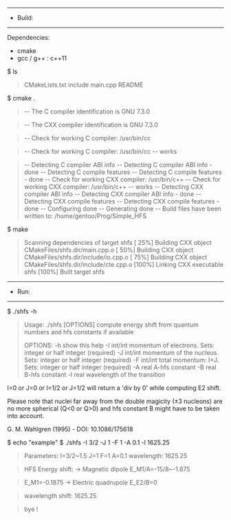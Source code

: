 ********
* Build:
********

Dependencies:
- cmake
- gcc / g++ : c++11


$ ls
> CMakeLists.txt  include  main.cpp  README

$ cmake .
> -- The C compiler identification is GNU 7.3.0

> -- The CXX compiler identification is GNU 7.3.0

> -- Check for working C compiler: /usr/bin/cc

> -- Check for working C compiler: /usr/bin/cc -- works

> -- Detecting C compiler ABI info
> -- Detecting C compiler ABI info - done
> -- Detecting C compile features
> -- Detecting C compile features - done
> -- Check for working CXX compiler: /usr/bin/c++
> -- Check for working CXX compiler: /usr/bin/c++ -- works
> -- Detecting CXX compiler ABI info
> -- Detecting CXX compiler ABI info - done
> -- Detecting CXX compile features
> -- Detecting CXX compile features - done
> -- Configuring done
> -- Generating done
> -- Build files have been written to: /home/gentoo/Prog/Simple_HFS

$ make
> Scanning dependencies of target shfs
> [ 25%] Building CXX object CMakeFiles/shfs.dir/main.cpp.o
> [ 50%] Building CXX object CMakeFiles/shfs.dir/include/io.cpp.o
> [ 75%] Building CXX object CMakeFiles/shfs.dir/include/cte.cpp.o
> [100%] Linking CXX executable shfs
> [100%] Built target shfs


********
* Run:
********

$ ./shfs -h
> Usage: ./shfs [OPTIONS]
>  	compute energy shift from quantum numbers and hfs constants if available 
> 
>  OPTIONS:
>  -h              show this help
>  -I int/int      momentum of electrons. Sets: integer or half integer (required)
>  -J int/int      momentum of the nucleus. Sets: integer or half integer (required)
>  -F int/int      total momentum: I+J. Sets: integer or half integer (required)
>  -A real         A-hfs constant
>  -B real         B-hfs constant
>  -l real         wavelength of the transition

I=0 or J=0 or I=1/2 or J=1/2 will return a 'div by 0' while
computing E2 shift.

Please note that nuclei far away from the double magicity (±3 nucleons)
are no more spherical (Q<0 or Q>0) and hfs constant B might have to be taken into account.

G. M. Wahlgren (1995) - DOI: 10.1086/175618

$ echo "example"
$ ./shfs -I 3/2 -J 1 -F 1 -A 0.1  -l 1625.25
> Parameters:
> I=3/2~1.5 J=1 F=1
> A=0.1
> wavelength: 1625.25

> HFS Energy shift:
> -> Magnetic dipole
> E_M1/A=-15/8~-1.875

> E_M1=-0.1875
> -> Electric quadrupole
> E_E2/B=0

> wavelength shift: 1625.25

> bye !
